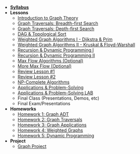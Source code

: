 - **[Syllabus](README.md)**
- **Lessons**
  - [Introduction to Graph Theory](Lessons/01-Intro-to-Graph-Theory)
  - [Graph Traversals: Breadth-first Search](Lessons/02-Graph-Traversals-BFS)
  - [Graph Traversals: Depth-first Search](Lessons/03-Graph-Traversals-DFS)
  - [DAG & Topological Sort](Lessons/04-Topological-Sort)
  - [Weighted Graph Algorithms I - Dijkstra & Prim](Lessons/05-Weighted-Graphs)
  - [Weighted Graph Algorithms II - Kruskal & Floyd-Warshall](Lessons/06-More-Weighted-Graphs)
  - [Recursion & Dynamic Programming I](Lessons/07-Dynamic-Programming)
  - [Recursion & Dynamic Programming II](Lessons/08-More-Dynamic-Programming)
  - [Max Flow Algorithms (Optional)](Lessons/09-Max-Flow)
  - [More Max Flow (Optional)](Lessons/10-More-Max-Flow)
  - [Review Lesson #1](Lessons/09-Review-I)
  - [Review Lesson #2](Lessons/10-Review-II)
  - [NP-Complete Algorithms](Lessons/13-NP-Complete)
  - [Applications & Problem-Solving](Lessons/11-Graph-Applications)
  - [Applications & Problem-Solving LAB](Lessons/12-Graph-Applications-Lab)
  - Final Class (Presentations, Demos, etc)
  - Final Exam/Presentations
- **Homeworks**
  - [Homework 1: Graph ADT](Assignments/01-Graph-ADT)
  - [Homework 2: Graph Traversals](Assignments/02-Graph-Traversals)
  - [Homework 3: Graph Applications](Assignments/03-Graph-Applications)
  - [Homework 4: Weighted Graphs](Assignments/04-Weighted-Graphs)
  - [Homework 5: Dynamic Programming](Assignments/05-Dynamic-Programming)
- **Project**
  - [Graph Project](Projects/Graph-Project)
